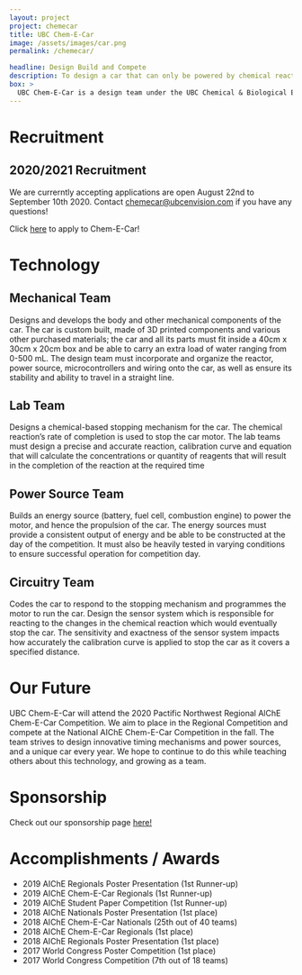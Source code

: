 ```yaml
---
layout: project
project: chemecar
title: UBC Chem-E-Car
image: /assets/images/car.png
permalink: /chemecar/

headline: Design Build and Compete
description: To design a car that can only be powered by chemical reactions. The process of creating the car involves building a power system (batteries, fuel cells, supercapacitors etc), selecting a stopping mechanism reaction, designing the circuitry, coding microcontrollers and assembling the mechanical components and car body.
box: >
  UBC Chem-E-Car is a design team under the UBC Chemical & Biological Engineering Department that competes in the annual AIChE (American Institute of Chemical Engineers) Regional and National Chem-E-Car Competitions. The goal of the competition is to build a shoebox sized car that carries a given load of water within a given amount of distance. Chem-E-Car provides the opportunity for UBC engineering students to learn valuable technical and interpersonal skills.
---
```


# Recruitment

## 2020/2021 Recruitment

We are currerntly accepting applications are open August 22nd to September 10th 2020. 
Contact chemecar@ubcenvision.com if you have any questions!

Click [here](https://ubc.ca1.qualtrics.com/jfe/form/SV_cvvfQmfCvT5aJdX) to apply to Chem-E-Car!

# Technology

## Mechanical Team
Designs and develops the body and other mechanical components of the car. The car is
custom built, made of 3D printed components and various other purchased materials; the car
and all its parts must fit inside a 40cm x 30cm x 20cm box and be able to carry an extra load of
water ranging from 0-500 mL. The design team must incorporate and organize the reactor,
power source, microcontrollers and wiring onto the car, as well as ensure its stability and ability
to travel in a straight line.


## Lab Team
Designs a chemical-based stopping mechanism for the car. The chemical reaction’s rate of
completion is used to stop the car motor. The lab teams must design a precise and accurate
reaction, calibration curve and equation that will calculate the concentrations or quantity of
reagents that will result in the completion of the reaction at the required time

## Power Source Team
Builds an energy source (battery, fuel cell, combustion engine) to power the motor, and hence
the propulsion of the car. The energy sources must provide a consistent output of energy and
be able to be constructed at the day of the competition. It must also be heavily tested in varying
conditions to ensure successful operation for competition day.

## Circuitry Team
Codes the car to respond to the stopping mechanism and programmes the motor to run the car.
Design the sensor system which is responsible for reacting to the changes in the chemical
reaction which would eventually stop the car. The sensitivity and exactness of the sensor
system impacts how accurately the calibration curve is applied to stop the car as it covers a
specified distance.

# Our Future
UBC Chem-E-Car will attend the 2020 Pactific Northwest Regional AlChE Chem-E-Car Competition. We aim to place in the Regional Competition and compete at the National AIChE Chem-E-Car Competition in the fall. The team strives to design innovative timing mechanisms and power sources, and a unique car every year. We hope to continue to do this while teaching others about this technology, and growing as a team. 

# Sponsorship

Check out our sponsorship page [here!](/_pages/sponsorship.md)

# Accomplishments / Awards

- 2019 AIChE Regionals Poster Presentation (1st Runner-up)
- 2019 AIChE Chem-E-Car Regionals (1st Runner-up)
- 2019 AIChE Student Paper Competition (1st Runner-up)
- 2018 AIChE Nationals Poster Presentation (1st place)
- 2018 AIChE Chem-E-Car Nationals (25th out of 40 teams)
- 2018 AIChE Chem-E-Car Regionals (1st place)
- 2018 AIChE Regionals Poster Presentation (1st place)
- 2017 World Congress Poster Competition (1st place)
- 2017 World Congress Competition (7th out of 18 teams)
